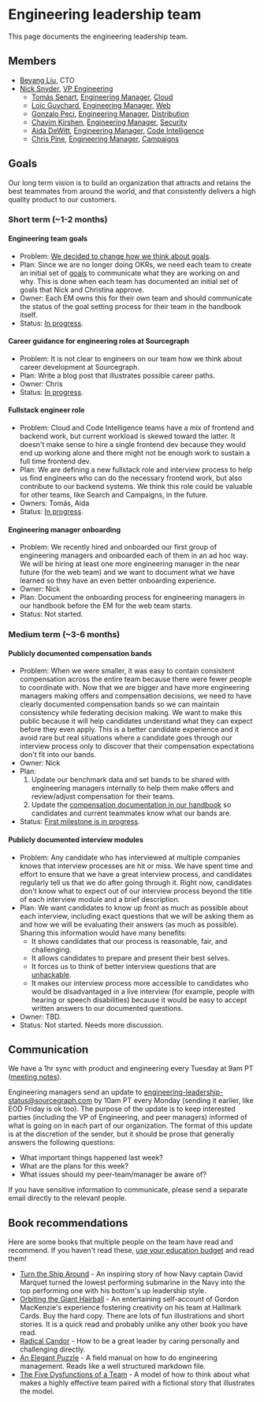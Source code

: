 # Engineering leadership team

This page documents the engineering leadership team.

## Members

- [Beyang Liu](../../../company/team/index.md#beyang-liu), CTO
- [Nick Snyder](../../../company/team/index.md#nick-snyder-he-him), [VP Engineering](../roles.md#vp-engineering)
  - [Tomás Senart](../../../company/team/index.md#tomás-senart), [Engineering Manager](../roles.md#engineering-manager), [Cloud](../cloud/index.md)
  - [Loïc Guychard](../../../company/team/index.md#loïc-guychard), [Engineering Manager](../roles.md#engineering-manager), [Web](../campaigns/index.md)
  - [Gonzalo Peci](../../../company/team/index.md#gonzalo-peci-hehim), [Engineering Manager](../roles.md#engineering-manager), [Distribution](../distribution/index.md)
  - [Chayim Kirshen](../../../company/team/index.md#chayim-kirshen-he-him), [Engineering Manager](../roles.md#engineering-manager), [Security](../security/index.md)
  - [Aida DeWitt](../../../company/team/index.md#aida-dewitt-she-her), [Engineering Manager](../roles.md#engineering-manager), [Code Intelligence](../code-intelligence/index.md)
  - [Chris Pine](../../../company/team/index.md#chris-pine-he-she-they-chris), [Engineering Manager](../roles.md#engineering-manager), [Campaigns](../campaigns/index.md)

## Goals

Our long term vision is to build an organization that attracts and retains the best teammates from around the world, and that consistently delivers a high quality product to our customers.

### Short term (~1-2 months)

#### Engineering team goals

- Problem: [We decided to change how we think about goals](https://github.com/sourcegraph/about/pull/1177).
- Plan: Since we are no longer doing OKRs, we need each team to create an initial set of [goals](../../../company/goals.md) to communicate what they are working on and why. This is done when each team has documented an initial set of goals that Nick and Christina approve.
- Owner: Each EM owns this for their own team and should communicate the status of the goal setting process for their team in the handbook itself.
- Status: [In progress](../../../company/goals.md#engineering).

#### Career guidance for engineering roles at Sourcegraph

- Problem: It is not clear to engineers on our team how we think about career development at Sourcegraph.
- Plan: Write a blog post that illustrates possible career paths.
- Owner: Chris
- Status: [In progress](https://docs.google.com/document/d/1ARfJ9Pg8Z9ZbAj9VsN8VLfaR2b4_akDn9k2NMy4NmLM/edit).

#### Fullstack engineer role

- Problem: Cloud and Code Intelligence teams have a mix of frontend and backend work, but current workload is skewed toward the latter. It doesn't make sense to hire a single frontend dev because they would end up working alone and there might not be enough work to sustain a full time frontend dev.
- Plan: We are defining a new fullstack role and interview process to help us find engineers who can do the necessary frontend work, but also contribute to our backend systems. We think this role could be valuable for other teams, like Search and Campaigns, in the future. 
- Owners: Tomás, Aida
- Status: [In progress](https://github.com/sourcegraph/interviews/pull/136).

#### Engineering manager onboarding

- Problem: We recently hired and onboarded our first group of engineering managers and onboarded each of them in an ad hoc way. We will be hiring at least one more engineering manager in the near future (for the web team) and we want to document what we have learned so they have an even better onboarding experience.
- Owner: Nick
- Plan: Document the onboarding process for engineering managers in our handbook before the EM for the web team starts.
- Status: Not started.

### Medium term (~3-6 months)

#### Publicly documented compensation bands

- Problem: When we were smaller, it was easy to contain consistent compensation across the entire team because there were fewer people to coordinate with. Now that we are bigger and have more engineering managers making offers and compensation decisions, we need to have clearly documented compensation bands so we can maintain consistency while federating decision making. We want to make this public because it will help candidates understand what they can expect before they even apply. This is a better candidate experience and it avoid rare but real situations where a candidate goes through our interview process only to discover that their compensation expectations don't fit into our bands.
- Owner: Nick
- Plan:
  1. Update our benchmark data and set bands to be shared with engineering managers internally to help them make offers and review/adjust compensation for their teams.
  2. Update the [compensation documentation in our handbook](../../people-ops/compensation.md#ranges) so candidates and current teammates know what our bands are.
- Status: [First milestone is in progress](https://docs.google.com/spreadsheets/d/1iQsfchsnY5CxKSZfcnazpnJ1uSL6-gMuEI-wgsfLq3I/edit#gid=1795648823).

#### Publicly documented interview modules

- Problem: Any candidate who has interviewed at multiple companies knows that interview processes are hit or miss. We have spent time and effort to ensure that we have a great interview process, and candidates regularly tell us that we do after going through it. Right now, candidates don't know what to expect out of our interview process beyond the title of each interview module and a brief description.
- Plan: We want candidates to know up front as much as possible about each interview, including exact questions that we will be asking them as and how we will be evaluating their answers (as much as possible). Sharing this information would have many benefits:
  - It shows candidates that our process is reasonable, fair, and challenging.
  - It allows candidates to prepare and present their best selves.
  - It forces us to think of better interview questions that are [unhackable](http://www.paulgraham.com/lesson.html).
  - It makes our interview process more accessible to candidates who would be disadvantaged in a live interview (for example, people with hearing or speech disabilities) because it would be easy to accept written answers to our documented questions.
- Owner: TBD.
- Status: Not started. Needs more discussion.

## Communication

We have a 1hr sync with product and engineering every Tuesday at 9am PT ([meeting notes](https://docs.google.com/document/d/10fEh3Cw0ENKjFYDP-4OoLZbOZTVAtMpifc2WM_1mGVU/edit)).

Engineering managers send an update to engineering-leadership-status@sourcegraph.com by 10am PT every Monday (sending it earlier, like EOD Friday is ok too). The purpose of the update is to keep interested parties (including the VP of Engineering, and peer managers) informed of what is going on in each part of our organization. The format of this update is at the discretion of the sender, but it should be prose that generally answers the following questions:

- What important things happened last week?
- What are the plans for this week?
- What issues should my peer-team/manager be aware of?

If you have sensitive information to communicate, please send a separate email directly to the relevant people.

## Book recommendations

Here are some books that multiple people on the team have read and recommend. If you haven't read these, [use your education budget](../../people-ops/travel.md#professional-development-and-education) and read them!

- [Turn the Ship Around](https://www.amazon.com/Turn-Ship-Around-Turning-Followers/dp/1591846404/) - An inspiring story of how Navy captain David Marquet turned the lowest performing submarine in the Navy into the top performing one with his bottom's up leadership style.
- [Orbiting the Giant Hairball](https://www.amazon.com/Orbiting-Giant-Hairball-Corporate-Surviving/dp/0670879835/) - An entertaining self-account of Gordon MacKenzie's experience fostering creativity on his team at Hallmark Cards. Buy the hard copy. There are lots of fun illustrations and short stories. It is a quick read and probably unlike any other book you have read.
- [Radical Candor](https://www.radicalcandor.com/the-book/) - How to be a great leader by caring personally and challenging directly.
- [An Elegant Puzzle](https://lethain.com/elegant-puzzle/) - A field manual on how to do engineering management. Reads like a well structured markdown file.
- [The Five Dysfunctions of a Team](https://www.amazon.com/Five-Dysfunctions-Team-Leadership-Fable/dp/0787960756) - A model of how to think about what makes a highly effective team paired with a fictional story that illustrates the model.